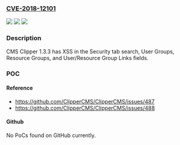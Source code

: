 ### [CVE-2018-12101](https://cve.mitre.org/cgi-bin/cvename.cgi?name=CVE-2018-12101)
![](https://img.shields.io/static/v1?label=Product&message=n%2Fa&color=blue)
![](https://img.shields.io/static/v1?label=Version&message=n%2Fa&color=blue)
![](https://img.shields.io/static/v1?label=Vulnerability&message=n%2Fa&color=brighgreen)

### Description

CMS Clipper 1.3.3 has XSS in the Security tab search, User Groups, Resource Groups, and User/Resource Group Links fields.

### POC

#### Reference
- https://github.com/ClipperCMS/ClipperCMS/issues/487
- https://github.com/ClipperCMS/ClipperCMS/issues/488

#### Github
No PoCs found on GitHub currently.

